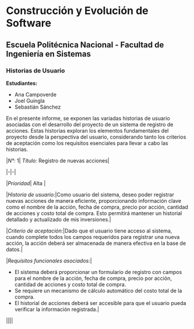 # Construcción y Evolución de Software
## Escuela Politécnica Nacional - Facultad de Ingeniería en Sistemas

### Historias de Usuario
**Estudiantes:**  
- Ana Campoverde
- Joel Guingla
- Sebastián Sánchez

En el presente informe, se exponen las variadas historias de usuario asociadas con el desarrollo del proyecto de un sistema de registro de acciones. Estas historias exploran los elementos fundamentales del proyecto desde la perspectiva del usuario, considerando tanto los criterios de aceptación como los requisitos esenciales para llevar a cabo las historias.

|*N°:* 1| *Título:* Registro de nuevas acciones|

|-|-| 

|*Prioridad*| Alta |

|*Historia de usuario:*|Como usuario del sistema, deseo poder registrar nuevas acciones de manera eficiente, proporcionando información clave como el nombre de la acción, fecha de compra, precio por acción, cantidad de acciones y costo total de compra. Esto permitirá mantener un historial detallado y actualizado de mis inversiones.|

|*Criterio de aceptación:*|Dado que el usuario tiene acceso al sistema, cuando complete todos los campos requeridos para registrar una nueva acción, la acción deberá ser almacenada de manera efectiva en la base de datos.|

|*Requisitos funcionales asociados:*|
- El sistema deberá proporcionar un formulario de registro con campos para el nombre de la acción, fecha de compra, precio por acción, cantidad de acciones y costo total de compra.
- Se requiere un mecanismo de cálculo automático del costo total de la compra.
- El historial de acciones deberá ser accesible para que el usuario pueda verificar la información registrada.|

||||
